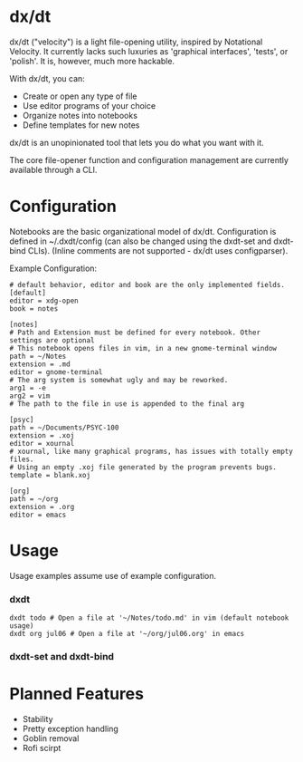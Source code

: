 # dx/dt

dx/dt ("velocity") is a light file-opening utility, inspired by Notational Velocity. It currently lacks such luxuries as 'graphical interfaces', 'tests',  or 'polish'. It is, however, much more hackable.

With dx/dt, you can:

- Create or open any type of file
- Use editor programs of your choice
- Organize notes into notebooks
- Define templates for new notes

dx/dt is an unopinionated tool that lets you do what you want with it.

The core file-opener function and configuration management are currently available through a CLI.

# Configuration

Notebooks are the basic organizational model of dx/dt. Configuration is defined in ~/.dxdt/config (can also be changed using the dxdt-set and dxdt-bind CLIs). (Inline comments are not supported - dx/dt uses configparser).

Example Configuration:

```shell
# default behavior, editor and book are the only implemented fields.
[default]
editor = xdg-open
book = notes

[notes]
# Path and Extension must be defined for every notebook. Other settings are optional
# This notebook opens files in vim, in a new gnome-terminal window
path = ~/Notes
extension = .md
editor = gnome-terminal
# The arg system is somewhat ugly and may be reworked.
arg1 = -e
arg2 = vim
# The path to the file in use is appended to the final arg

[psyc]
path = ~/Documents/PSYC-100
extension = .xoj
editor = xournal
# xournal, like many graphical programs, has issues with totally empty files.
# Using an empty .xoj file generated by the program prevents bugs.
template = blank.xoj

[org]
path = ~/org
extension = .org
editor = emacs
```


# Usage
Usage examples assume use of example configuration.

### dxdt
```shell
dxdt todo # Open a file at '~/Notes/todo.md' in vim (default notebook usage)
dxdt org jul06 # Open a file at '~/org/jul06.org' in emacs 
```

### dxdt-set and dxdt-bind


# Planned Features
* Stability
* Pretty exception handling
* Goblin removal
* Rofi scirpt
